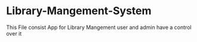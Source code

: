# Library-Mangement-System
This File consist App for Library Mangement user and admin have a control over it
